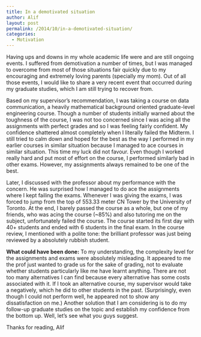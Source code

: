 ```yaml
---
title: In a demotivated situation
author: Alif
layout: post
permalink: /2014/10/in-a-demotivated-situation/
categories:
  - Motivation
---
```

Having ups and downs in my whole academic life were and are still ongoing events. I suffered from demotivation a number of times, but I was managed to overcome from most of those situations fair quickly due to my encouraging and extremely loving parents (specially my mom). Out of all those events, I would like to share a very recent event that occurred during my graduate studies, which I am still trying to recover from.

Based on my supervisor&#8217;s recommendation, I was taking a course on data communication, a heavily mathematical background oriented graduate-level engineering course. Though a number of students initially warned about the toughness of the course, I was not too concerned since I was acing all the assignments with perfect grades and so I was feeling fairly confident. My confidence shattered almost completely when I literally failed the Midterm. I still tried to calm down and hoped for the best as the way I performed in my earlier courses in similar situation because I managed to ace courses in similar situation. This time my luck did not favour. Even though I worked really hard and put most of effort on the course, I performed similarly bad in other exams. However, my assignments always remained to be one of the best.

Later, I discussed with the professor about my performance with the concern. He was surprised how I managed to do ace the assignments where I kept failing the exams. Whenever I was giving the exams, I was forced to jump from the top of 553.33 meter CN Tower by the University of Toronto. At the end, I barely passed the course as a whole, but one of my friends, who was acing the course (~85%) and also tutoring me on the subject, unfortunately failed the course. The course started its first day with 40+ students and ended with 6 students in the final exam. In the course review, I mentioned with a polite tone: the brilliant professor was just being reviewed by a absolutely rubbish student.

**What could have been done:** To my understanding, the complexity level for the assignments and exams were absolutely misleading. It appeared to me the prof just wanted to grade us for the sake of grading, not to evaluate whether students particularly like me have learnt anything. There are not too many alternatives I can find because every alternative has some costs associated with it. If I took an alternative course, my supervisor would take a negatively, which he did to other students in the past. (Surprisingly, even though I could not perform well, he appeared not to show any dissatisfaction on me.) Another solution that I am considering is to do my follow-up graduate studies on the topic and establish my confidence from the bottom up. Well, let&#8217;s see what you guys suggest.

Thanks for reading, Alif